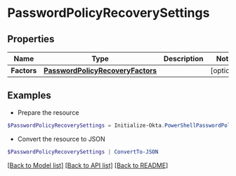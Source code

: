 # PasswordPolicyRecoverySettings
## Properties

Name | Type | Description | Notes
------------ | ------------- | ------------- | -------------
**Factors** | [**PasswordPolicyRecoveryFactors**](PasswordPolicyRecoveryFactors.md) |  | [optional] 

## Examples

- Prepare the resource
```powershell
$PasswordPolicyRecoverySettings = Initialize-Okta.PowerShellPasswordPolicyRecoverySettings  -Factors null
```

- Convert the resource to JSON
```powershell
$PasswordPolicyRecoverySettings | ConvertTo-JSON
```

[[Back to Model list]](../README.md#documentation-for-models) [[Back to API list]](../README.md#documentation-for-api-endpoints) [[Back to README]](../README.md)

